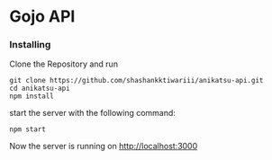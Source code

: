 # Gojo API

### Installing

Clone the Repository and run


```
git clone https://github.com/shashankktiwariii/anikatsu-api.git
cd anikatsu-api
npm install 
```
start the server with the following command:
```
npm start
```

Now the server is running on <a href="http://localhost:3000">http://localhost:3000</a>
